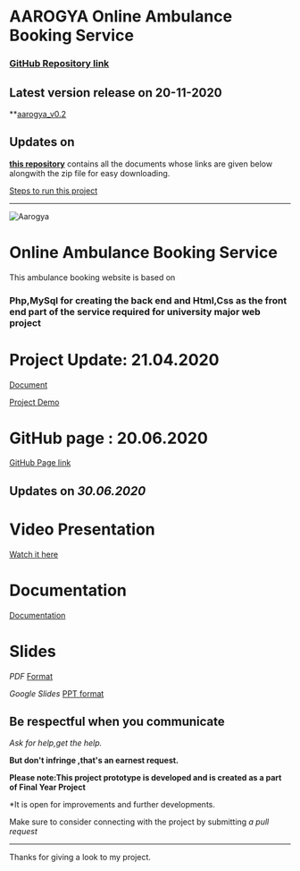 # AAROGYA Online Ambulance Booking Service
### [GitHub Repository link](https://meharima.github.io/online_ambulance_booking_service/)

## Latest version release on 20-11-2020 
**[aarogya_v0.2](https://github.com/MehaRima/online_ambulance_booking_service/releases/tag/aarogya_v0.2)

## Updates on 
**[this repository](https://meharima.github.io/WebApplication/)**
 contains all the documents whose links are given below alongwith the zip file for easy downloading.

[Steps to run this project](https://github.com/MehaRima/online_ambulance_booking_service/blob/master/Project_deployment_steps.md)
___________________________________________________________________________
![Aarogya ](https://github.com/MehaRima/online_ambulance_booking_service/blob/master/assets/images/logo.png)

# Online Ambulance Booking Service

This ambulance booking website is based on 
### Php,MySql for creating the back end and Html,Css as the front end part of the service required for university major web project

# Project Update: 21.04.2020 

[Document](https://docs.google.com/document/d/e/2PACX-1vSNHORkCzjNMBzHy1qewcqMhWAtXiYp2ru2l09j-NJL39rAijfrOt_azM-Wkv573dCNUzVCE-WHEWqt/pub)

[Project Demo ](https://youtu.be/156Att0_Ndk)

# GitHub page : 20.06.2020

[GitHub Page link](https://meharima.github.io/online_ambulance_booking_service/)

## Updates on *30.06.2020*

# Video Presentation 
[Watch it here](https://drive.google.com/file/d/1w8F9EIBCSRhaCdUpwywr_XFmVF3TUvRx/view?usp=sharing)

# Documentation
[Documentation](https://docs.google.com/document/d/1alv433NpcmSsteQpbXR5OGWcF-3XErqJuvVmkBET-8g/edit?usp=sharing)

# Slides 

*PDF*
[Format](https://github.com/MehaRima/WebApplication/blob/master/PPT%20Major%20project.pdf)

*Google Slides*
[PPT format](https://docs.google.com/presentation/d/1uTM_rTVlEaN3T8HKYE_00S49B31z2SRQOwuoUglfGQM/edit?usp=sharing)

## Be respectful when you communicate ##

*Ask for help,get the help.*

**But don't infringe ,that's an earnest request.**

**Please note:This project prototype is developed and is created as a part of Final Year Project**

*It is open for improvements and further developments.

Make sure to consider connecting with the project by submitting 
_a pull request_ 

***
Thanks for giving a look to my project.


